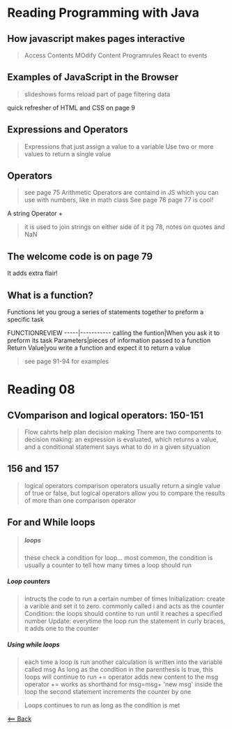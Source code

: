 # Reading Programming with Java

## How javascript makes pages interactive

> Access Contents
> MOdify Content
> Programrules
> React to events

## Examples of JavaScript in the Browser

> slideshows
> forms
> reload part of page
> filtering data

quick refresher of HTML and CSS on page 9

## Expressions and Operators

>Expressions that just assign a value to a variable
> Use two or more values to return a single value

## Operators
 >see page 75
 >Arithmetic Operators are containd in JS which you can use with numbers, like in math class
 > See page 76
 page 77 is cool!

 A string Operator +
 > it is used to join strings on either side of it
 pg 78, notes on quotes and NaN

 ## The welcome code is on page 79
 It adds extra flair!

 ## What is a function?

 Functions let you groug a series of statements together to preform a specific task

 FUNCTIONREVIEW
-----|-----------
calling the funtion|When you ask it to preform its task
Parameters|pieces of information passed to a function
Return Value|you write a function and expect it to return a value

> see page 91-94 for examples


# Reading 08

## CVomparison and logical operators: 150-151

> Flow cahrts help plan decision making
> There are two components to decision making: an expression is evaluated, which returns a value, and a conditional statement says what to do in a given sityuation

## 156 and 157

> logical operators
> comparison operators usually return a single value of true or false, but logical operators allow you to compare the results of more than one comparison operator

## For and While loops

> ##### loops
> these check a condition
> for loop... most common, the condition is usually a counter to tell how many times a loop should run

##### Loop counters

>intructs the code to run a certain number of times
>Initialization: create a varible and set it to zero. commonly called i and acts as the counter
> Condition: the loops should contine to run until it reaches a specified number
> Update: everytime the loop run the statement in curly braces, it adds one to the counter

##### Using while loops

> each time a loop is run another calculation is written into the variable called msg
> As long as the condition in the parenthesis is true, this loops will continue to run
> += operator adds new content to the msg operator
> += works as shorthand for msg=msg+ 'new msg'
> inside the loop the second statement increments the counter by one

>Loops continues to run as long as the condition is met



[<== Back](README.md)
